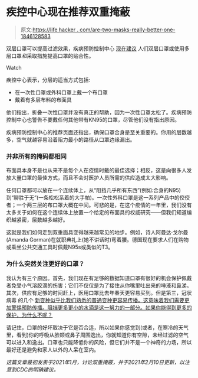 # 疾控中心现在推荐双重掩蔽

> 原文:[https://life hacker . com/are-two-masks-really-better-one-1846128583](https://lifehacker.com/are-two-masks-really-better-than-one-1846128583)

双层口罩可以提高过滤效果，疾病预防控制中心 [现在建议](https://www.cdc.gov/coronavirus/2019-ncov/your-health/effective-masks.html) 人们双层口罩或使用多层口罩*和*采取措施提高口罩的贴合性。

Watch

疾控中心表示，分层的适当方式包括:

*   在一次性口罩或外科口罩上戴一个布口罩
*   戴着有多层布料的布面具

他们指出，折叠一次性口罩并没有真正的帮助，因为一次性口罩太松了。疾病预防控制中心也警告不要戴任何其他带有KN95的口罩，尽管他们没有指出原因。

疾病预防控制中心的推荐页面还指出，确保口罩合身是至关重要的。你用的层数越多，空气就越容易沿着阻力最小的路径从口罩边缘漏出。

### **并非所有的掩码都相同**

布面具本身不是也从来不是每个人在疫情时戴的最佳选择；相反，这是向很多人发放大量口罩的最佳方式，而且不会对医护人员所需的供应造成太大影响。

任何口罩都可以放在一个连续体上，从“阻挡几乎所有东西”(例如:合身的N95)到“聊胜于无”(一条松松系着的大手帕)。一次性外科口罩是这一系列产品中的佼佼者；一个两三层的布口罩大概在中间。可悲的是，在这个疫情的一年里，我们没有太多关于如何在这个连续体上放置一个给定的布面具的权威研究——但我们知道编织越紧密，层数越多越好。

这就是我们如何走到双重面具变得越来越常见的地步。例如，诗人阿曼达·戈尔曼(Amanda Gorman)在就职典礼上(她不讲话时)弯着腰。德国现在要求人们在购物或乘坐公共交通工具时佩戴N95s或类似的T3。

### 为什么突然关注更好的口罩？

我认为有三个原因。首先，我们现在有足够的数据知道口罩有很好的机会保护佩戴者免受小气溶胶滴的伤害；它们不仅仅是为了接住从你嘴里吐出来的唾液和鼻涕。其次，供应有足够的时间赶上，医用口罩比去年春天更容易买到。但是第三，冠状病毒 的几个 [新变种似乎比我们熟悉的普通变种更容易传播。这意味着我们需要更加警惕预防传播。阻挡更多更小的水滴是这一努力的一部分。如果你能得到更多的保护，为什么不呢？](https://vitals.lifehacker.com/how-bad-are-all-these-new-covid-variants-1846104015)

请记住，口罩的好坏取决于它是否合适，所以如果你感觉到(或者，在寒冷的天气里，看到)你的呼吸从脸颊或鼻子周围逸出，你就知道你有空隙，未经过滤的空气可以进入和逸出。口罩也只能降低你的风险，但它们并不是一个神奇的力场，所以最好还是避免和家人以外的人呆在室内。

*这篇文章最初发表于2021年1月，讨论双重掩蔽，并于2021年2月10日更新，以注意到CDC的明确建议。*